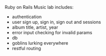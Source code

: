 
Ruby on Rails Music lab includes:
* authentication
* user sign up, sign in, sign out and sessions
* album title, artist, year
* error input checking for invalid params
* db
* goblins lurking everywhere
* restful routing
